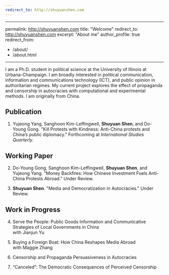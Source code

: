 ```yaml
---
redirect_to: http://shuyuanshen.com
---
```


---
permalink: http://shuyuanshen.com
title: "Welcome"
redirect_to: http://shuyuanshen.com
excerpt: "About me"
author_profile: true
redirect_from: 
  - /about/
  - /about.html
---

I am a Ph.D. student in political science at the University of Illinois at Urbana-Champaign. I am broadly interested in political communication, information and communications technology (ICT), and public opinion in authoritarian regimes. My current project explores the effect of propaganda and censorship in autocracies with computational and experimental methods. I am originally from China.


Publication
------

1. Yujeong Yang, Sanghoon Kim-Leffingwell, **Shuyuan Shen**, and Do-Young Gong. "Kill Protests with Kindness: Anti-China protests and China’s public diplomacy." Forthcoming at *International Studies Quarterly*.


Working Paper
------

2. Do-Young Gong, Sanghoon Kim-Leffingwell, **Shuyuan Shen**, and Yujeong Yang. "Money Backfires: How Chinese Investment Fuels Anti-China Protests Abroad." Under Review.

1. **Shuyuan Shen**. "Media and Democratization in Autocracies." Under Review.


Work in Progress
------

4. Serve the People: Public Goods Information and Communicative Strategies of Local Governments in China<br>
    with Jianjun Yu

3. Buying a Foreign Boat: How China Reshapes Media Abroad<br>
    with Maggie Zhang

2. Censorship and Propaganda Persuasiveness in Autocracies
   
1. “Canceled”: The Democratic Consequences of Perceived Censorship




